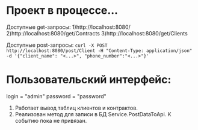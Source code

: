 # Проект в процессе...
Доступные get-запросы:
1)http://localhost:8080/
2)http://localhost:8080/get/Contracts
3)http://localhost:8080/get/Clients

Доступные post-запросы:
```curl -X POST http://localhost:8080/post/Client -H "Content-Type: application/json" -d '{"client_name": "<...>", "phone_number":"<...>"}'```

# Пользовательский интерфейс:
login = "admin"
password = "password"

1) Работает вывод таблиц клиентов и контрактов.
2) Реализован метод для записи в БД Service.PostDataToApi. К событию пока не привязан.
